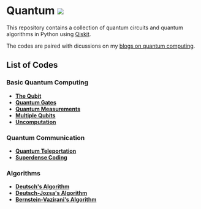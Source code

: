 # Quantum [![](https://img.shields.io/badge/python-3.7+-blue.svg)](https://www.python.org/download/releases/3.7.0/)

This repository contains a collection of quantum circuits and quantum algorithms in Python using [Qiskit](https://www.qiskit.org/).

 The codes are paired with dicussions on my [blogs on quantum computing](https://ivaniscoding.github.io/tags/quantum/). 

## List of Codes

### Basic Quantum Computing
* **[The Qubit](./Basic_Quantum/Qubit.ipynb)**
* **[Quantum Gates](./Basic_Quantum/Quantum-Gates.ipynb)**
* **[Quantum Measurements](./Basic_Quantum/Measurements.ipynb)**
* **[Multiple Qubits](./Basic_Quantum/Uncomputation.ipynb)**
* **[Uncomputation](./Basic_Quantum/Uncomputation.ipynb)**

### Quantum Communication
* **[Quantum Teleportation](./Quantum_Communication/Teleportation.ipynb)**
* **[Superdense Coding](./Quantum_Communication/Superdensecoding.ipynb)**

### Algorithms

* **[Deutsch's Algorithm](./Algorithms/Deutsch.ipynb)**
* **[Deutsch-Jozsa's Algorithm](./Algorithms/Deutsch-Jozsa.ipynb)**
* **[Bernstein-Vazirani's Algorithm](./Algorithms/Bernstein-Vazirani.ipynb)**